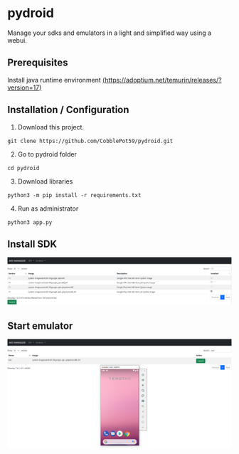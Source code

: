 # pydroid
Manage your sdks and emulators in a light and simplified way using a webui.

## Prerequisites
Install java runtime environment [(https://adoptium.net/temurin/releases/?version=17)](https://adoptium.net/temurin/releases/?version=17)

## Installation / Configuration
1) Download this project.
```
git clone https://github.com/CobblePot59/pydroid.git
```
2) Go to pydroid folder
```
cd pydroid
```
3) Download libraries
```
python3 -m pip install -r requirements.txt
```
4) Run as administrator
```
python3 app.py
```

## Install SDK
![alt text](https://raw.githubusercontent.com/CobblePot59/pydroid/main/pictures/installSDK.PNG)

## Start emulator
![alt text](https://raw.githubusercontent.com/CobblePot59/pydroid/main/pictures/startEmulator.PNG)
